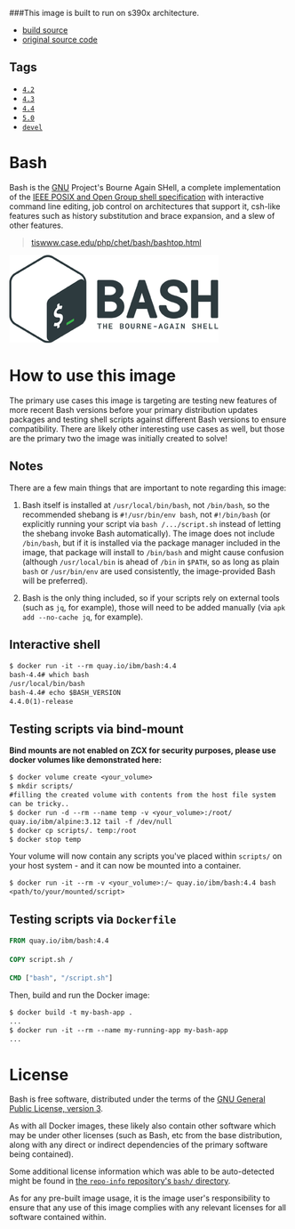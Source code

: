 ###This image is built to run on s390x architecture.
-    [build source](https://github.com/korpx-z/docker-bash)
-    [original source code](https://github.com/tianon/docker-bash)

## Tags 
-	[`4.2`](https://travis-ci.com/korpx-z/docker-bash.svg?branch=4.2)
-	[`4.3`](https://travis-ci.com/korpx-z/docker-bash.svg?branch=4.3)
-	[`4.4`](https://travis-ci.com/korpx-z/docker-bash.svg?branch=4.4)
-	[`5.0`](https://travis-ci.com/korpx-z/docker-bash.svg?branch=5.0)
-	[`devel`](https://travis-ci.com/korpx-z/docker-bash.svg?branch=devel)

# Bash

Bash is the [GNU](http://www.gnu.org/) Project's Bourne Again SHell, a complete implementation of the [IEEE POSIX and Open Group shell specification](http://www.opengroup.org/onlinepubs/9699919799/nfindex.html) with interactive command line editing, job control on architectures that support it, csh-like features such as history substitution and brace expansion, and a slew of other features.

> [tiswww.case.edu/php/chet/bash/bashtop.html](https://tiswww.case.edu/php/chet/bash/bashtop.html)

![logo](https://raw.githubusercontent.com/docker-library/docs/5cb6fef6ed317e5af7e1e14e64c18c2b81657e81/bash/logo.png)

# How to use this image

The primary use cases this image is targeting are testing new features of more recent Bash versions before your primary distribution updates packages and testing shell scripts against different Bash versions to ensure compatibility. There are likely other interesting use cases as well, but those are the primary two the image was initially created to solve!

## Notes

There are a few main things that are important to note regarding this image:

1.	Bash itself is installed at `/usr/local/bin/bash`, not `/bin/bash`, so the recommended shebang is `#!/usr/bin/env bash`, not `#!/bin/bash` (or explicitly running your script via `bash /.../script.sh` instead of letting the shebang invoke Bash automatically). The image does not include `/bin/bash`, but if it is installed via the package manager included in the image, that package will install to `/bin/bash` and might cause confusion (although `/usr/local/bin` is ahead of `/bin` in `$PATH`, so as long as plain `bash` or `/usr/bin/env` are used consistently, the image-provided Bash will be preferred).

2.	Bash is the only thing included, so if your scripts rely on external tools (such as `jq`, for example), those will need to be added manually (via `apk add --no-cache jq`, for example).

## Interactive shell

```console
$ docker run -it --rm quay.io/ibm/bash:4.4
bash-4.4# which bash
/usr/local/bin/bash
bash-4.4# echo $BASH_VERSION
4.4.0(1)-release
```

## Testing scripts via bind-mount
**Bind mounts are not enabled on ZCX for security purposes, please use docker volumes like demonstrated here:**
```console
$ docker volume create <your_volume>
$ mkdir scripts/
#filling the created volume with contents from the host file system can be tricky..
$ docker run -d --rm --name temp -v <your_volume>:/root/ quay.io/ibm/alpine:3.12 tail -f /dev/null
$ docker cp scripts/. temp:/root
$ docker stop temp
```

Your volume will now contain any scripts you've placed within `scripts/` on your host system - and it can now be mounted into a container.

```console
$ docker run -it --rm -v <your_volume>:/~ quay.io/ibm/bash:4.4 bash <path/to/your/mounted/script>
```

## Testing scripts via `Dockerfile`

```dockerfile
FROM quay.io/ibm/bash:4.4

COPY script.sh /

CMD ["bash", "/script.sh"]
```

Then, build and run the Docker image:

```console
$ docker build -t my-bash-app .
...
$ docker run -it --rm --name my-running-app my-bash-app
...
```

# License

Bash is free software, distributed under the terms of the [GNU General Public License, version 3](http://www.gnu.org/licenses/gpl.html).

As with all Docker images, these likely also contain other software which may be under other licenses (such as Bash, etc from the base distribution, along with any direct or indirect dependencies of the primary software being contained).

Some additional license information which was able to be auto-detected might be found in [the `repo-info` repository's `bash/` directory](https://github.com/docker-library/repo-info/tree/master/repos/bash).

As for any pre-built image usage, it is the image user's responsibility to ensure that any use of this image complies with any relevant licenses for all software contained within.
